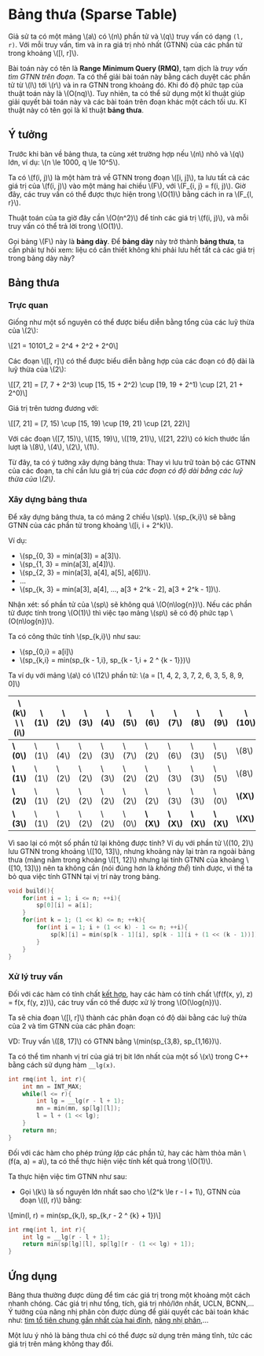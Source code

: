# Bảng thưa (Sparse Table)

Giả sử ta có một mảng \\(a\\) có \\(n\\) phần tử và \\(q\\) truy vấn có dạng `(l, r)`. Với mỗi truy vấn, tìm và in ra giá trị nhỏ nhất (GTNN) của các phần tử trong khoảng \\([l, r]\\).

Bài toán này có tên là **Range Minimum Query (RMQ)**, tạm dịch là *truy vấn tìm GTNN trên đoạn*. Ta có thể giải bài toán này bằng cách duyệt các phần tử từ \\(l\\) tới \\(r\\) và in ra GTNN trong khoảng đó. Khi đó độ phức tạp của thuật toán này là \\(O(nq)\\). Tuy nhiên, ta có thể sử dụng một kĩ thuật giúp giải quyết bài toán này và các bài toán trên đoạn khác một cách tối ưu. Kĩ thuật này có tên gọi là kĩ thuật **bảng thưa**.

## Ý tưởng

Trước khi bàn về bảng thưa, ta cùng xét trường hợp nếu \\(n\\) nhỏ và \\(q\\) lớn, ví dụ: \\(n \le 1000, q \le 10^5\\). 

Ta có \\(f(i, j)\\) là một hàm trả về GTNN trong đoạn \\([i, j]\\), ta lưu tất cả các giá trị của \\(f(i, j)\\) vào một mảng hai chiều \\(F\\), với \\(F_{i, j} = f(i, j)\\). Giờ đây, các truy vấn có thể được thực hiện trong \\(O(1)\\) bằng cách in ra \\(F_{l, r}\\). 

Thuật toán của ta giờ đây cần \\(O(n^2)\\) để tính các giá trị \\(f(i, j)\\), và mỗi truy vấn có thể trả lời trong \\(O(1)\\).

Gọi bảng \\(F\\) này là **bảng dày**. Để **bảng dày** này trở thành **bảng thưa**, ta cần phải tự hỏi xem: liệu có cần thiết không khi phải lưu hết tất cả các giá trị trong bảng dày này?

## Bảng thưa

### Trực quan

Giống như một số nguyên có thể được biểu diễn bằng tổng của các luỹ thừa của \\(2\\):

\\[21 = 10101_2 = 2^4 + 2^2 + 2^0\\]

Các đoạn \\([l, r]\\) có thể được biểu diễn bằng hợp của các đoạn có độ dài là luỹ thừa của \\(2\\):

\\[[7, 21] = [7, 7 + 2^3) \cup [15, 15 + 2^2) \cup [19, 19 + 2^1) \cup [21, 21 + 2^0)\\]

Giá trị trên tương đương với:

\\[[7, 21] = [7, 15) \cup [15, 19) \cup [19, 21) \cup [21, 22)\\]

Với các đoạn \\([7, 15)\\), \\([15, 19)\\), \\([19, 21)\\), \\([21, 22)\\) có kích thước lần lượt là \\(8\\), \\(4\\), \\(2\\), \\(1\\).

Từ đây, ta có ý tưởng xây dựng bảng thưa: Thay vì lưu trữ toàn bộ các GTNN của các đoạn, ta chỉ cần lưu giá trị của *các đoạn có độ dài bằng các luỹ thừa của \\(2\\)*.

### Xây dựng bảng thưa

Để xây dựng bảng thưa, ta có mảng 2 chiều \\(sp\\). \\(sp_{k,i}\\) sẽ bằng GTNN của các phần tử trong khoảng \\([i, i + 2^k)\\). 

Ví dụ: 
- \\(sp_{0, 3} = min(a[3]) = a[3]\\).
- \\(sp_{1, 3} = min(a[3], a[4])\\).
- \\(sp_{2, 3} = min(a[3], a[4], a[5], a[6])\\).
- ...
- \\(sp_{k, 3} = min(a[3], a[4], ..., a[3 + 2^k - 2], a[3 + 2^k - 1])\\).

Nhận xét: số phần tử của \\(sp\\) sẽ không quá \\(O(n\log{n})\\). Nếu các phần tử được tính trong \\(O(1)\\) thì việc tạo mảng \\(sp\\) sẽ có độ phức tạp \\(O(n\log{n})\\).

Ta có công thức tính \\(sp_{k,i}\\) như sau: 
- \\(sp_{0,i} = a[i]\\)
- \\(sp_{k,i} = min(sp_{k - 1,i}, sp_{k - 1,i + 2 ^ {k - 1}})\\)

Ta ví dụ với mảng \\(a\\) có \\(12\\) phần tử: \\(a = [1, 4, 2, 3, 7, 2, 6, 3, 5, 8, 9, 0]\\)

|\\(k\\) \ \\(i\\)|\\(1\\)|\\(2\\)|\\(3\\)|\\(4\\)|\\(5\\)|\\(6\\)|\\(7\\)|\\(8\\)|\\(9\\)|\\(10\\)|\\(11\\)|\\(12\\)|
|---|---|---|---|---|---|---|---|---|---|---|---|---|
|**\\(0\\)**|\\(1\\)|\\(4\\)|\\(2\\)|\\(3\\)|\\(7\\)|\\(2\\)|\\(6\\)|\\(3\\)|\\(5\\)|\\(8\\)|\\(9\\)|\\(0\\)|
|**\\(1\\)**|\\(1\\)|\\(2\\)|\\(2\\)|\\(3\\)|\\(2\\)|\\(2\\)|\\(3\\)|\\(3\\)|\\(5\\)|\\(8\\)|\\(0\\)|**\\(X\\)**|
|**\\(2\\)**|\\(1\\)|\\(2\\)|\\(2\\)|\\(2\\)|\\(2\\)|\\(2\\)|\\(3\\)|\\(3\\)|\\(0\\)|**\\(X\\)**|**\\(X\\)**|**\\(X\\)**|
|**\\(3\\)**|\\(1\\)|\\(2\\)|\\(2\\)|\\(2\\)|\\(0\\)|**\\(X\\)**|**\\(X\\)**|**\\(X\\)**|**\\(X\\)**|**\\(X\\)**|**\\(X\\)**|**\\(X\\)**|

Vì sao lại có một số phần tử lại không được tính? Ví dụ với phần tử \\((10, 2)\\) lưu GTNN trong khoảng \\([10, 13]\\), nhưng khoảng này lại tràn ra ngoài bảng thưa (mảng nằm trong khoảng \\([1, 12]\\) nhưng lại tính GTNN của khoảng \\([10, 13]\\)) nên ta không cần (nói đúng hơn là *không thể*) tính được, vì thế ta bỏ qua việc tính GTNN tại vị trí này trong bảng.

```C++
void build(){
	for(int i = 1; i <= n; ++i){
		sp[0][i] = a[i];
	}
	for(int k = 1; (1 << k) <= n; ++k){
		for(int i = 1; i + (1 << k) - 1 <= n; ++i){
			sp[k][i] = min(sp[k - 1][i], sp[k - 1][i + (1 << (k - 1))]);
		}
	}
}
```

### Xử lý truy vấn

Đối với các hàm có tính chất [kết hợp](https://vi.wikipedia.org/wiki/T%C3%ADnh_k%E1%BA%BFt_h%E1%BB%A3p), hay các hàm có tính chất \\(f(f(x, y), z) = f(x, f(y, z))\\), các truy vấn có thể được xử lý trong \\(O(\log{n})\\).

Ta sẽ chia đoạn \\([l, r]\\) thành các phân đoạn có độ dài bằng các luỹ thừa của 2 và tìm GTNN của các phân đoạn:

VD: Truy vấn \\([8, 17]\\) có GTNN bằng \\(min(sp_{3,8}, sp_{1,16})\\).

Ta có thể tìm nhanh vị trí của giá trị bit lớn nhất của một số \\(x\\) trong C++ bằng cách sử dụng hàm `__lg(x)`.

```C++
int rmq(int l, int r){
	int mn = INT_MAX;
	while(l <= r){
		int lg = __lg(r - l + 1);
		mn = min(mn, sp[lg][l]);
		l = l + (1 << lg);
	}
	return mn;
}
```

Đối với các hàm cho phép *trùng lặp* các phần tử, hay các hàm thỏa mãn \\(f(a, a) = a\\), ta có thể thực hiện việc tính kết quả trong \\(O(1)\\).

Ta thực hiện việc tìm GTNN như sau:
- Gọi \\(k\\) là số nguyên lớn nhất sao cho \\(2^k \le r - l + 1\\), GTNN của đoạn \\((l, r)\\) bằng:

\\[min(l, r) = min(sp_{k,l}, sp_{k,r - 2 ^ {k} + 1})\\]

```C++
int rmq(int l, int r){
	int lg = __lg(r - l + 1);
	return min(sp[lg][l], sp[lg][r - (1 << lg) + 1]);
}
```

## Ứng dụng

Bảng thưa thường được dùng để tìm các giá trị trong một khoảng một cách nhanh chóng. Các giá trị như tổng, tích, giá trị nhỏ/lớn nhất, UCLN, BCNN,... Ý tưởng của nâng nhị phân còn được dùng để giải quyết các bài toán khác như: [tìm tổ tiên chung gần nhất của hai đỉnh](../graph-theory/lca.md#phương-pháp-2), [nâng nhị phân](../graph-theory/lca.md#nâng-nhị-phân),...

Một lưu ý nhỏ là bảng thưa chỉ có thể được sử dụng trên mảng tĩnh, tức các giá trị trên mảng không thay đổi. 